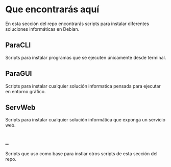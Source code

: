 # Que encontrarás aquí

En esta sección del repo encontrarás scripts para instalar diferentes soluciones informáticas en Debian.

## ParaCLI

Scripts para instalar programas que se ejecuten únicamente desde terminal.

## ParaGUI

Scripts para instalar cualquier solución informatica pensada para ejecutar en entorno gráfico.

## ServWeb

Scripts para instalar cualquier solución informática que exponga un servicio web.

## _

Scripts que uso como base para instlar otros scripts de esta sección del repo.

